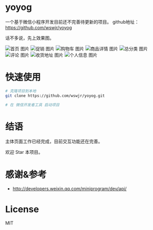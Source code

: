 # yoyog
一个基于微信小程序开发目前还不完善待更新的项目。 
github地址：https://github.com/wswjr/yoyog


话不多说，先上效果图。

![首页 图片](http://gongrongshe.jarmr.cn/public/static/upload/jk/yoyog/20181015_201803.gif)
![促销 图片](http://gongrongshe.jarmr.cn/public/static/upload/jk/yoyog/20181015_201749.gif)
![购物车 图片](http://gongrongshe.jarmr.cn/public/static/upload/jk/yoyog/20181015_201130.gif)
![商品详情 图片](http://gongrongshe.jarmr.cn/public/static/upload/jk/yoyog/20181015_201952.gif)
![总分类 图片](http://gongrongshe.jarmr.cn/public/static/upload/jk/yoyog/20181015_201906.gif)
![评论 图片](http://gongrongshe.jarmr.cn/public/static/upload/jk/yoyog/20181015_201607.gif)
![收货地址 图片](http://gongrongshe.jarmr.cn/public/static/upload/jk/yoyog/20181015_201719.gif)
![个人信息 图片](http://gongrongshe.jarmr.cn/public/static/upload/jk/yoyog/20181015_201314.gif)


# 快速使用  

``` bash
# 克隆项目到本地
git clone https://github.com/wswjr/yoyog.git

# 在 微信开发者工具 启动项目


```



# 结语  
主体页面工作已经完成，目前交互功能还在完善。  

欢迎 Star 本项目。


# 感谢&参考
- http://developers.weixin.qq.com/miniprogram/dev/api/

# License  

MIT

